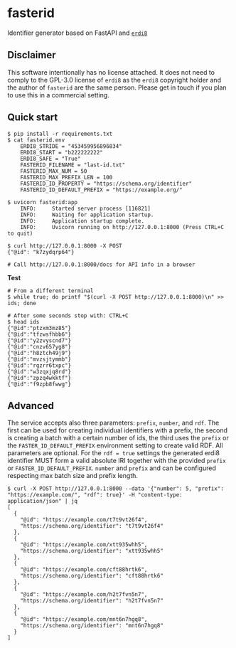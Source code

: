 # fasterid
Identifier generator based on FastAPI and [`erdi8`](https://github.com/athalhammer/erdi8-py)

## Disclaimer

This software intentionally has no license attached. It does not need to comply to the GPL-3.0 license of `erdi8` as the `erdi8` copyright holder and the author of `fasterid` are the same person. Please get in touch if you plan to use this in a commercial setting.

## Quick start
```
$ pip install -r requirements.txt
$ cat fasterid.env
    ERDI8_STRIDE = "453459956896834"
    ERDI8_START = "b222222222"
    ERDI8_SAFE = "True"
    FASTERID_FILENAME = "last-id.txt"
    FASTERID_MAX_NUM = 50
    FASTERID_MAX_PREFIX_LEN = 100
    FASTERID_ID_PROPERTY = "https://schema.org/identifier"
    FASTERID_ID_DEFAULT_PREFIX = "https://example.org/"

$ uvicorn fasterid:app
	INFO:     Started server process [116821]
	INFO:     Waiting for application startup.
	INFO:     Application startup complete.
	INFO:     Uvicorn running on http://127.0.0.1:8000 (Press CTRL+C to quit)

$ curl http://127.0.0.1:8000 -X POST
{"@id": "k7zydqrp64"}

# Call http://127.0.0.1:8000/docs for API info in a browser
```

**Test**
```
# From a different terminal
$ while true; do printf "$(curl -X POST http://127.0.0.1:8000)\n" >> ids; done

# After some seconds stop with: CTRL+C
$ head ids
{"@id":"ptzxm3mz85"}
{"@id":"tfzwsfhbb6"}
{"@id":"y2zvyscnd7"}
{"@id":"cnzv657yg8"}
{"@id":"h8ztch49j9"}
{"@id":"mvzsjtymmb"}
{"@id":"rgzrr6txpc"}
{"@id":"w3zqxjq8rd"}
{"@id":"zpzq4wkktf"}
{"@id":"f9zpb8fwwg"}
```

## Advanced

The service accepts also three parameters: `prefix`, `number`, and `rdf`. The first can be used for creating individual identifiers with a prefix, the second is creating a batch with a certain number of ids, the third uses the `prefix` or the `FASTER_ID_DEFAULT_PREFIX` environment setting to create valid RDF. All parameters are optional. For the `rdf = true` settings the generated erdi8 identifier MUST form a valid absolute IRI together with the provided `prefix` or `FASTER_ID_DEFAULT_PREFIX`. `number` and `prefix` and can be configured respecting max batch size and prefix length.

```
$ curl -X POST http://127.0.0.1:8000 --data '{"number": 5, "prefix": "https://example.com/", "rdf": true}' -H "content-type: application/json" | jq
[
  {
    "@id": "https://example.com/t7t9vt26f4",
    "https://schema.org/identifier": "t7t9vt26f4"
  },
  {
    "@id": "https://example.com/xtt935whh5",
    "https://schema.org/identifier": "xtt935whh5"
  },
  {
    "@id": "https://example.com/cft88hrtk6",
    "https://schema.org/identifier": "cft88hrtk6"
  },
  {
    "@id": "https://example.com/h2t7fvn5n7",
    "https://schema.org/identifier": "h2t7fvn5n7"
  },
  {
    "@id": "https://example.com/mnt6n7hgq8",
    "https://schema.org/identifier": "mnt6n7hgq8"
  }
]
```
